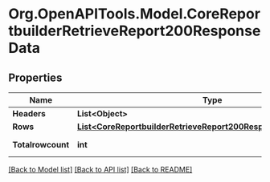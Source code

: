 # Org.OpenAPITools.Model.CoreReportbuilderRetrieveReport200ResponseData

## Properties

Name | Type | Description | Notes
------------ | ------------- | ------------- | -------------
**Headers** | **List&lt;Object&gt;** |  | 
**Rows** | [**List&lt;CoreReportbuilderRetrieveReport200ResponseDataRowsInner&gt;**](CoreReportbuilderRetrieveReport200ResponseDataRowsInner.md) |  | 
**Totalrowcount** | **int** | totalrowcount | [default to null]

[[Back to Model list]](../README.md#documentation-for-models) [[Back to API list]](../README.md#documentation-for-api-endpoints) [[Back to README]](../README.md)

